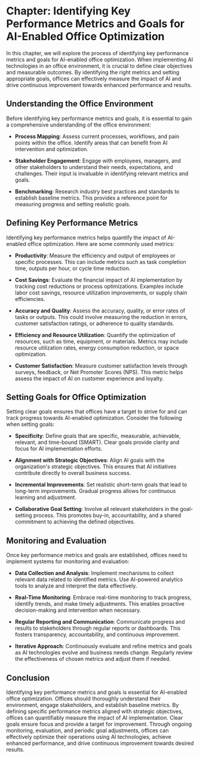 Chapter: Identifying Key Performance Metrics and Goals for AI-Enabled Office Optimization
=========================================================================================

In this chapter, we will explore the process of identifying key performance metrics and goals for AI-enabled office optimization. When implementing AI technologies in an office environment, it is crucial to define clear objectives and measurable outcomes. By identifying the right metrics and setting appropriate goals, offices can effectively measure the impact of AI and drive continuous improvement towards enhanced performance and results.

Understanding the Office Environment
------------------------------------

Before identifying key performance metrics and goals, it is essential to gain a comprehensive understanding of the office environment:

* **Process Mapping**: Assess current processes, workflows, and pain points within the office. Identify areas that can benefit from AI intervention and optimization.

* **Stakeholder Engagement**: Engage with employees, managers, and other stakeholders to understand their needs, expectations, and challenges. Their input is invaluable in identifying relevant metrics and goals.

* **Benchmarking**: Research industry best practices and standards to establish baseline metrics. This provides a reference point for measuring progress and setting realistic goals.

Defining Key Performance Metrics
--------------------------------

Identifying key performance metrics helps quantify the impact of AI-enabled office optimization. Here are some commonly used metrics:

* **Productivity**: Measure the efficiency and output of employees or specific processes. This can include metrics such as task completion time, outputs per hour, or cycle time reduction.

* **Cost Savings**: Evaluate the financial impact of AI implementation by tracking cost reductions or process optimizations. Examples include labor cost savings, resource utilization improvements, or supply chain efficiencies.

* **Accuracy and Quality**: Assess the accuracy, quality, or error rates of tasks or outputs. This could involve measuring the reduction in errors, customer satisfaction ratings, or adherence to quality standards.

* **Efficiency and Resource Utilization**: Quantify the optimization of resources, such as time, equipment, or materials. Metrics may include resource utilization rates, energy consumption reduction, or space optimization.

* **Customer Satisfaction**: Measure customer satisfaction levels through surveys, feedback, or Net Promoter Scores (NPS). This metric helps assess the impact of AI on customer experience and loyalty.

Setting Goals for Office Optimization
-------------------------------------

Setting clear goals ensures that offices have a target to strive for and can track progress towards AI-enabled optimization. Consider the following when setting goals:

* **Specificity**: Define goals that are specific, measurable, achievable, relevant, and time-bound (SMART). Clear goals provide clarity and focus for AI implementation efforts.

* **Alignment with Strategic Objectives**: Align AI goals with the organization's strategic objectives. This ensures that AI initiatives contribute directly to overall business success.

* **Incremental Improvements**: Set realistic short-term goals that lead to long-term improvements. Gradual progress allows for continuous learning and adjustment.

* **Collaborative Goal Setting**: Involve all relevant stakeholders in the goal-setting process. This promotes buy-in, accountability, and a shared commitment to achieving the defined objectives.

Monitoring and Evaluation
-------------------------

Once key performance metrics and goals are established, offices need to implement systems for monitoring and evaluation:

* **Data Collection and Analysis**: Implement mechanisms to collect relevant data related to identified metrics. Use AI-powered analytics tools to analyze and interpret the data effectively.

* **Real-Time Monitoring**: Embrace real-time monitoring to track progress, identify trends, and make timely adjustments. This enables proactive decision-making and intervention when necessary.

* **Regular Reporting and Communication**: Communicate progress and results to stakeholders through regular reports or dashboards. This fosters transparency, accountability, and continuous improvement.

* **Iterative Approach**: Continuously evaluate and refine metrics and goals as AI technologies evolve and business needs change. Regularly review the effectiveness of chosen metrics and adjust them if needed.

Conclusion
----------

Identifying key performance metrics and goals is essential for AI-enabled office optimization. Offices should thoroughly understand their environment, engage stakeholders, and establish baseline metrics. By defining specific performance metrics aligned with strategic objectives, offices can quantifiably measure the impact of AI implementation. Clear goals ensure focus and provide a target for improvement. Through ongoing monitoring, evaluation, and periodic goal adjustments, offices can effectively optimize their operations using AI technologies, achieve enhanced performance, and drive continuous improvement towards desired results.
